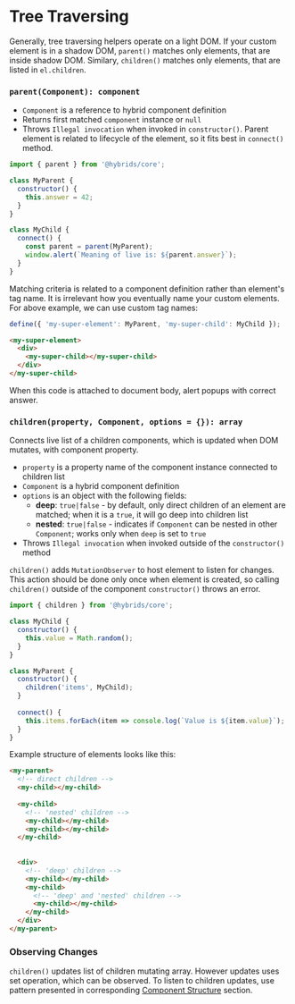 # Tree Traversing

Generally, tree traversing helpers operate on a light DOM. If your custom element is in a shadow DOM, `parent()` matches only elements, that are inside shadow DOM. Similary, `children()` matches only elements, that are listed in `el.children`.

### `parent(Component): component`

* `Component` is a reference to hybrid component definition
* Returns first matched `component` instance or `null`
* Throws `Illegal invocation` when invoked in `constructor()`. Parent element is related to lifecycle of the element, so it fits best in `connect()` method.

```javascript
import { parent } from '@hybrids/core';

class MyParent {
  constructor() {
    this.answer = 42;
  }
}

class MyChild {
  connect() {
    const parent = parent(MyParent);
    window.alert(`Meaning of live is: ${parent.answer}`);
  }
}
```


Matching criteria is related to a component definition rather than element's tag name. It is irrelevant how you eventually name your custom elements. For above example, we can use custom tag names: 

```javascript
define({ 'my-super-element': MyParent, 'my-super-child': MyChild });
```
```html
<my-super-element>
  <div>
    <my-super-child></my-super-child>
  </div>
</my-super-child>
```

When this code is attached to document body, alert popups with correct answer.

### `children(property, Component, options = {}): array`

Connects live list of a children components, which is updated when DOM mutates, with component property.

* `property` is a property name of the component instance  connected to children list
* `Component` is a hybrid component definition
* `options` is an object with the following fields:
  * **deep**: `true|false` - by default, only direct children of an element are matched; when it is a `true`, it will go deep into children list
  * **nested**: `true|false` - indicates if `Component` can be nested in other `Component`; works only when `deep` is set to `true`
* Throws `Illegal invocation` when invoked outside of the `constructor()` method

`children()` adds `MutationObserver` to host element to listen for changes. This action should be done only once when element is created, so calling `children()` outside of the component `constructor()` throws an error.

```javascript
import { children } from '@hybrids/core';

class MyChild {
  constructor() {
    this.value = Math.random();
  }
}

class MyParent {
  constructor() {
    children('items', MyChild);
  }
  
  connect() {
    this.items.forEach(item => console.log(`Value is ${item.value}`);
  }
}
```

Example structure of elements looks like this:

```html
<my-parent>
  <!-- direct children -->
  <my-child></my-child>
  
  <my-child>
    <!-- 'nested' children -->
    <my-child></my-child>
    <my-child></my-child>
  </my-child>
  
  
  <div>
    <!-- 'deep' children -->
    <my-child></my-child>
    <my-child>
      <!-- 'deep' and 'nested' children -->
      <my-child></my-child>
    </my-child>
  </div>
</my-parent>
```

### Observing Changes

`children()` updates list of children mutating array. However updates uses set operation, which can be observed. To listen to children updates, use pattern presented in corresponding [Component Structure](../component-structure.md) section.